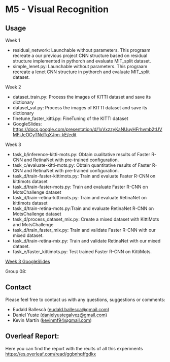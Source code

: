 # M5 - Visual Recognition

## Usage
Week 1
 - residual_network: Launchable without parameters. This prograam recreate a our previous project CNN structure based on residual structure implemented in pythorch and evaluate MIT_split dataset.
 - simple_lenet.py: Launchable without parameters. This prograam recreate a lenet CNN structure in pythorch and evaluate MIT_split dataset.

Week 2
- dataset_train.py: Process the images of KITTI dataset and save its dictionary
- dataset_val.py: Process the images of KITTI dataset and save its dictionary
- finetune_faster_kitti.py: FineTuning of the KITTI dataset
- GoogleSlides: https://docs.google.com/presentation/d/1xVxzzyKaNUuyHFrhvmb2tUVMFiJeOCyTNdTqXJpn-kE/edit

Week 3
- task_b/inference-kitti-mots.py: Obtain cualitative results of Faster R-CNN and RetinaNet with pre-trained configuration.
- task_c/evaluate-kitti-mots.py: Obtain quantitative results of Faster R-CNN and RetinaNet with pre-trained configuration.
- task_d/train-faster-kittimots.py: Train and evaluate Faster R-CNN on kittimots dataset
- task_d/train-faster-mots.py: Train and evaluate Faster R-CNN on MotsChallenge dataset
- task_d/train-retina-kittimots.py: Train and evaluate RetinaNet on kittimots dataset
- task_d/train-retina-mots.py:Train and evaluate RetinaNet R-CNN on MotsChallenge dataset
- task_d/process_dataset_mix.py: Create a mixed dataset with KittiMots and MotsChallenge 
- task_d/train_faster_mix.py: Train and validate Faster R-CNN with our mixed dataset.
- task_d/train-retina-mix.py: Train and validate RetinaNet with our mixed dataset.
- fask_e/faster_kittimots.py: Test trained Faster R-CNN on KittiMots.

[Week 3 GoogleSlides](https://docs.google.com/presentation/d/1Ty_v3sNSni04wZqKECGhFyjLhow89W6RBIg4NojFJrk/edit?usp=sharing)


Group 08:

## Contact

Please feel free to contact us with any questions, suggestions or comments:

- Eudald Ballescà (eudald.ballesca@gmail.com)
- Daniel Yuste (danielyustegalvez@gmail.com)
- Kevin Martín (kevinmf94@gmail.com)

## Overleaf Report:
Here you can find the report with the reults of all this experiments
https://es.overleaf.com/read/ggbnhqffgdkx
